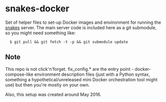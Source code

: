 snakes-docker
=============

Set of helper files to set-up Docker images and environment for
running the [snakes](https://github.com/CodeCarrots/snakes.git)
server. The main server code is included here as a git submodule, so
you might need something like:

      $ git pull && git fetch -t -p && git submodule update


Note
----

This repo is not click'n'forget. fix_config.* are the entry point -
docker-compose-like environment description files (just with a Python
syntax, something a hypothetical/unreleased mini Docker orchestration
tool might use) but then you're mostly on your own.

Also, this setup was created around May 2016.

